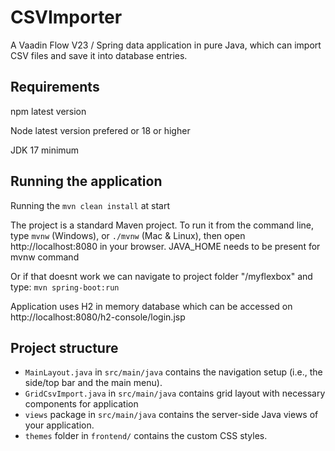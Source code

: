 # CSVImporter

A Vaadin Flow V23 / Spring data application in pure Java, which can import CSV files and save it into database entries.

## Requirements

npm latest version

Node latest version prefered or 18 or higher

JDK 17 minimum

## Running the application

Running the `mvn clean install` at start

The project is a standard Maven project. To run it from the command line,
type `mvnw` (Windows), or `./mvnw` (Mac & Linux), then open
http://localhost:8080 in your browser.
JAVA_HOME needs to be present for mvnw command

Or if that doesnt work we can navigate to project folder "/myflexbox" and type: `mvn spring-boot:run`

Application uses H2 in memory database which can be accessed on http://localhost:8080/h2-console/login.jsp

## Project structure

- `MainLayout.java` in `src/main/java` contains the navigation setup (i.e., the
  side/top bar and the main menu).
- `GridCsvImport.java` in `src/main/java` contains grid layout with necessary components for application
- `views` package in `src/main/java` contains the server-side Java views of your application.
- `themes` folder in `frontend/` contains the custom CSS styles.
